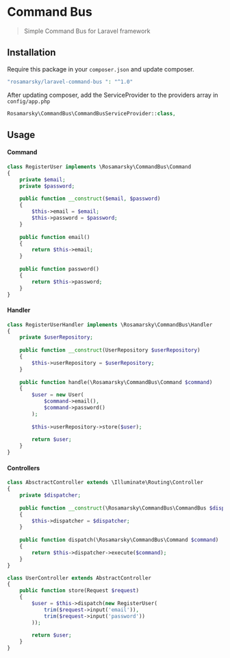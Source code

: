 # Command Bus 

> Simple Command Bus for Laravel framework


## Installation

Require this package in your `composer.json` and update composer.
    
```php
"rosamarsky/laravel-command-bus ": "^1.0"
```
    
After updating composer, add the ServiceProvider to the providers array in `config/app.php`

```php
Rosamarsky\CommandBus\CommandBusServiceProvider::class,
```

## Usage

#### Command

```php
class RegisterUser implements \Rosamarsky\CommandBus\Command
{
    private $email;
    private $password;
    
    public function __construct($email, $password)
    {
        $this->email = $email;
        $this->password = $password;
    }
    
    public function email()
    {
        return $this->email;
    }
    
    public function password()
    {
        return $this->password;
    }
}
```
#### Handler

```php
class RegisterUserHandler implements \Rosamarsky\CommandBus\Handler
{
    private $userRepository;
    
    public function __construct(UserRepository $userRepository)
    {
        $this->userRepository = $userRepository;
    }
    
    public function handle(\Rosamarsky\CommandBus\Command $command)
    {
        $user = new User(
            $command->email(),
            $command->password()
        );
        
        $this->userRepository->store($user);
        
        return $user;
    }
}
```

#### Controllers 

```php
class AbsctractController extends \Illuminate\Routing\Controller
{
    private $dispatcher;
    
    public function __construct(\Rosamarsky\CommandBus\CommandBus $dispatcher) 
    {
        $this->dispatcher = $dispatcher;
    }
    
    public function dispatch(\Rosamarsky\CommandBus\Command $command)
    {
        return $this->dispatcher->execute($command);
    }
}
```

```php
class UserController extends AbstractController
{
    public function store(Request $request)
    {
        $user = $this->dispatch(new RegisterUser(
            trim($request->input('email')),
            trim($request->input('password'))
        ));
    
        return $user;
    }
}
```